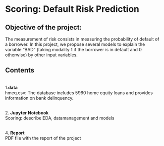 # Scoring: Default Risk Prediction 

## Objective of the project: 
The measurement of risk consists in measuring the probability of default of a borrower. In this project, we propose several models to explain the variable “BAD” (taking modality 1 if the borrower is in default and 0 otherwise) by other input variables. 

## Contents 

<br/>1.**data**
<br/> hmeq.csv: The database includes 5960 home equity loans and provides information on bank delinquency. 

<br/>2. **Jupyter Notebook**
<br/> Scoring: describe EDA, datamanagement and models 

<br/>4. **Report**
<br/>  PDF file with the report of the project 